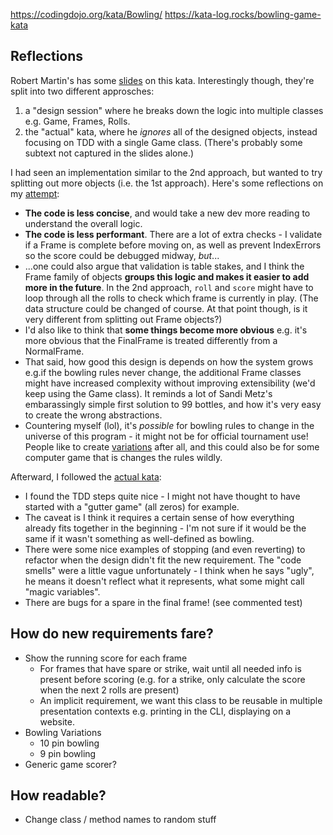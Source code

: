 https://codingdojo.org/kata/Bowling/
https://kata-log.rocks/bowling-game-kata

## Reflections

Robert Martin's has some [slides](http://butunclebob.com/ArticleS.UncleBob.TheBowlingGameKata) on this kata. Interestingly though, they're split into two different approsches:
1. a "design session" where he breaks down the logic into multiple classes e.g. Game, Frames, Rolls.
2. the "actual" kata, where he _ignores_ all of the designed objects, instead focusing on TDD with a single Game class. (There's probably some subtext not captured in the slides alone.)

I had seen an implementation similar to the 2nd approach, but wanted to try splitting out more objects (i.e. the 1st approach). Here's some reflections on my [attempt](./bowling_oop.py):
- **The code is less concise**, and would take a new dev more reading to understand the overall logic.
- **The code is less performant**. There are a lot of extra checks - I validate if a Frame is complete before moving on, as well as prevent IndexErrors so the score could be debugged midway, _but_...
- ...one could also argue that validation is table stakes, and I think the Frame family of objects **groups this logic and makes it easier to add more in the future**. In the 2nd approach, `roll` and `score` might have to loop through all the rolls to check which frame is currently in play. (The data structure could be changed of course. At that point though, is it very different from splitting out Frame objects?)
- I'd also like to think that **some things become more obvious** e.g. it's more obvious that the FinalFrame is treated differently from a NormalFrame.
- That said, how good this design is depends on how the system grows e.g.if the bowling rules never change, the additional Frame classes might have increased complexity without improving extensibility (we'd keep using the Game class). It reminds a lot of Sandi Metz's embarassingly simple first solution to 99 bottles, and how it's very easy to create the wrong abstractions.
- Countering myself (lol), it's _possible_ for bowling rules to change in the universe of this program - it might not be for official tournament use! People like to create [variations](https://en.wikipedia.org/wiki/Bowling#Variations) after all, and this could also be for some computer game that is changes the rules wildly.

Afterward, I followed the [actual kata](./bowling_tdd.py):
- I found the TDD steps quite nice - I might not have thought to have started with a "gutter game" (all zeros) for example.
- The caveat is I think it requires a certain sense of how everything already fits together in the beginning - I'm not sure if it would be the same if it wasn't something as well-defined as bowling.
- There were some nice examples of stopping (and even reverting) to refactor when the design didn't fit the new requirement. The "code smells" were a little vague unfortunately - I think when he says "ugly", he means it doesn't reflect what it represents, what some might call "magic variables".
- There are bugs for a spare in the final frame! (see commented test)

## How do new requirements fare?
- Show the running score for each frame
  - For frames that have spare or strike, wait until all needed info is present before scoring (e.g. for a strike, only calculate the score when the next 2 rolls are present)
  - An implicit requirement, we want this class to be reusable in multiple presentation contexts e.g. printing in the CLI, displaying on a website.
- Bowling Variations
  - 10 pin bowling
  - 9 pin bowling
- Generic game scorer?

## How readable?
- Change class / method names to random stuff
